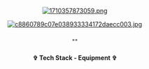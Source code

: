 <div align="center"> 
  
[![1710357873059.png](https://i.postimg.cc/ryfnt6L7/1710357873059.png)](https://postimg.cc/gr6qfTjK)

  
[![c8860789c07e038933334172daecc003.jpg](https://i.postimg.cc/SNxqLG9v/c8860789c07e038933334172daecc003.jpg)](https://postimg.cc/nMg6pB04)


<h3 align="center">  </h3>
<p align="center"> "" </p>
<p align="center">  </p>








<h4 align="center"> ✞ Tech Stack - Equipment ✞ </h4>
<p align="center">
  <a href="https://skillicons.dev%22%3E/
    <img src="https://skillicons.dev/icons?i=discord,unity,godot&perline=14" />

  </a>
</p>
</div>
